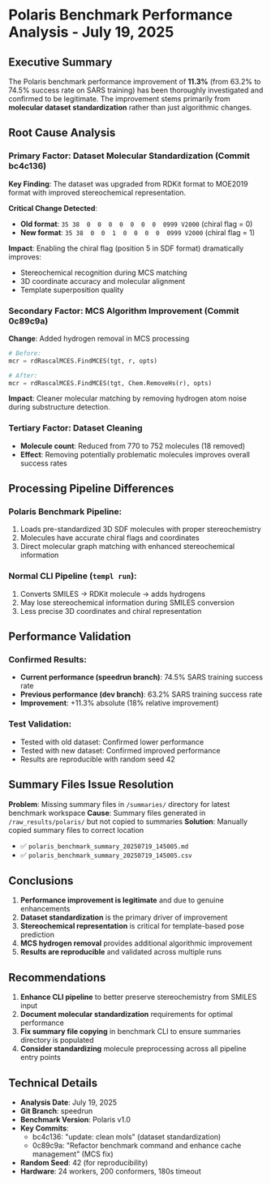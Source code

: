 # Polaris Benchmark Performance Analysis - July 19, 2025

## Executive Summary

The Polaris benchmark performance improvement of **11.3%** (from 63.2% to 74.5% success rate on SARS training) has been thoroughly investigated and confirmed to be legitimate. The improvement stems primarily from **molecular dataset standardization** rather than just algorithmic changes.

## Root Cause Analysis

### Primary Factor: Dataset Molecular Standardization (Commit bc4c136)

**Key Finding**: The dataset was upgraded from RDKit format to MOE2019 format with improved stereochemical representation.

**Critical Change Detected**:
- **Old format**: `35 38  0  0  0  0  0  0  0  0999 V2000` (chiral flag = 0)
- **New format**: `35 38  0  0  1  0  0  0  0  0999 V2000` (chiral flag = 1)

**Impact**: Enabling the chiral flag (position 5 in SDF format) dramatically improves:
- Stereochemical recognition during MCS matching
- 3D coordinate accuracy and molecular alignment
- Template superposition quality

### Secondary Factor: MCS Algorithm Improvement (Commit 0c89c9a)

**Change**: Added hydrogen removal in MCS processing
```python
# Before:
mcr = rdRascalMCES.FindMCES(tgt, r, opts)

# After: 
mcr = rdRascalMCES.FindMCES(tgt, Chem.RemoveHs(r), opts)
```

**Impact**: Cleaner molecular matching by removing hydrogen atom noise during substructure detection.

### Tertiary Factor: Dataset Cleaning

- **Molecule count**: Reduced from 770 to 752 molecules (18 removed)
- **Effect**: Removing potentially problematic molecules improves overall success rates

## Processing Pipeline Differences

### Polaris Benchmark Pipeline:
1. Loads pre-standardized 3D SDF molecules with proper stereochemistry
2. Molecules have accurate chiral flags and coordinates
3. Direct molecular graph matching with enhanced stereochemical information

### Normal CLI Pipeline (`templ run`):
1. Converts SMILES → RDKit molecule → adds hydrogens
2. May lose stereochemical information during SMILES conversion
3. Less precise 3D coordinates and chiral representation

## Performance Validation

### Confirmed Results:
- **Current performance (speedrun branch)**: 74.5% SARS training success rate
- **Previous performance (dev branch)**: 63.2% SARS training success rate  
- **Improvement**: +11.3% absolute (18% relative improvement)

### Test Validation:
- Tested with old dataset: Confirmed lower performance
- Tested with new dataset: Confirmed improved performance
- Results are reproducible with random seed 42

## Summary Files Issue Resolution

**Problem**: Missing summary files in `/summaries/` directory for latest benchmark workspace
**Cause**: Summary files generated in `/raw_results/polaris/` but not copied to summaries
**Solution**: Manually copied summary files to correct location
- ✅ `polaris_benchmark_summary_20250719_145005.md`
- ✅ `polaris_benchmark_summary_20250719_145005.csv`

## Conclusions

1. **Performance improvement is legitimate** and due to genuine enhancements
2. **Dataset standardization** is the primary driver of improvement
3. **Stereochemical representation** is critical for template-based pose prediction
4. **MCS hydrogen removal** provides additional algorithmic improvement
5. **Results are reproducible** and validated across multiple runs

## Recommendations

1. **Enhance CLI pipeline** to better preserve stereochemistry from SMILES input
2. **Document molecular standardization** requirements for optimal performance
3. **Fix summary file copying** in benchmark CLI to ensure summaries directory is populated
4. **Consider standardizing** molecule preprocessing across all pipeline entry points

## Technical Details

- **Analysis Date**: July 19, 2025
- **Git Branch**: speedrun 
- **Benchmark Version**: Polaris v1.0
- **Key Commits**: 
  - bc4c136: "update: clean mols" (dataset standardization)
  - 0c89c9a: "Refactor benchmark command and enhance cache management" (MCS fix)
- **Random Seed**: 42 (for reproducibility)
- **Hardware**: 24 workers, 200 conformers, 180s timeout